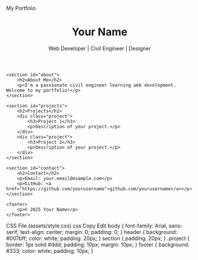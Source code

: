 <!DOCTYPE html>
<html lang="en">
<head>
    <meta charset="UTF-8">
    <meta name="viewport" content="width=device-width, initial-scale=1.0">
    My Portfolio
    <link rel="stylesheet" href="assets/style.css">
</head>
<body>
    <header>
        <h1>Your Name</h1>
        <p>Web Developer | Civil Engineer | Designer</p>
    </header>

    <section id="about">
        <h2>About Me</h2>
        <p>I'm a passionate civil engineer learning web development. Welcome to my portfolio!</p>
    </section>

    <section id="projects">
        <h2>Projects</h2>
        <div class="project">
            <h3>Project 1</h3>
            <p>Description of your project.</p>
        </div>
        <div class="project">
            <h3>Project 2</h3>
            <p>Description of your project.</p>
        </div>
    </section>

    <section id="contact">
        <h2>Contact</h2>
        <p>Email: your.email@example.com</p>
        <p>GitHub: <a href="https://github.com/yourusername">github.com/yourusername</a></p>
    </section>

    <footer>
        <p>© 2025 Your Name</p>
    </footer>
</body>
</html>
CSS File (assets/style.css)
css
Copy
Edit
body {
    font-family: Arial, sans-serif;
    text-align: center;
    margin: 0;
    padding: 0;
}
header {
    background: #007bff;
    color: white;
    padding: 20px;
}
section {
    padding: 20px;
}
.project {
    border: 1px solid #ddd;
    padding: 10px;
    margin: 10px;
}
footer {
    background: #333;
    color: white;
    padding: 10px;
}

